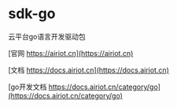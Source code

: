# sdk-go
云平台go语言开发驱动包

[官网 https://airiot.cn](https://airiot.cn)

[文档 https://docs.airiot.cn](https://docs.airiot.cn)

[go开发文档 https://docs.airiot.cn/category/go](https://docs.airiot.cn/category/go)